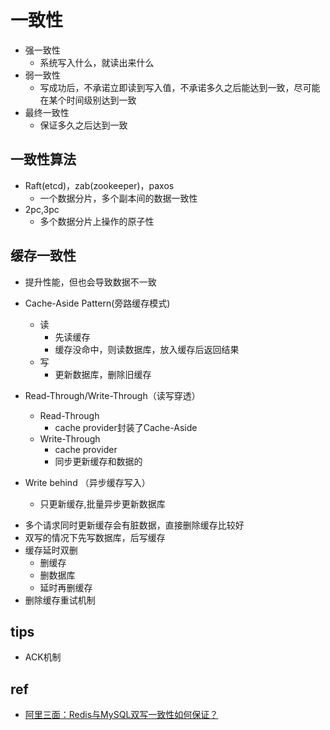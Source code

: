 # 一致性

+ 强一致性
    + 系统写入什么，就读出来什么
+ 弱一致性
    + 写成功后，不承诺立即读到写入值，不承诺多久之后能达到一致，尽可能在某个时间级别达到一致
+ 最终一致性
    + 保证多久之后达到一致

## 一致性算法
+ Raft(etcd)，zab(zookeeper)，paxos
    + 一个数据分片，多个副本间的数据一致性
+ 2pc,3pc
    + 多个数据分片上操作的原子性

## 缓存一致性

+ 提升性能，但也会导致数据不一致

+ Cache-Aside Pattern(旁路缓存模式)
    + 读
        + 先读缓存
        + 缓存没命中，则读数据库，放入缓存后返回结果
    + 写
        + 更新数据库，删除旧缓存

+ Read-Through/Write-Through（读写穿透）
    + Read-Through
        + cache provider封装了Cache-Aside
    + Write-Through
        + cache provider
        + 同步更新缓存和数据的

+ Write behind （异步缓存写入）
    + 只更新缓存,批量异步更新数据库

<!-- tips -->
+ 多个请求同时更新缓存会有脏数据，直接删除缓存比较好
+ 双写的情况下先写数据库，后写缓存
+ 缓存延时双删
    + 删缓存
    + 删数据库
    + 延时再删缓存
+ 删除缓存重试机制


## tips

+ ACK机制

## ref
+ [阿里三面：Redis与MySQL双写一致性如何保证？](https://zhuanlan.zhihu.com/p/475950018)